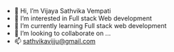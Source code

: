 - 👋 Hi, I’m Vijaya Sathvika Vempati
- 👀 I’m interested in Full stack Web development
- 🌱 I’m currently learning Full stack web development
- 💞️ I’m looking to collaborate on ...
- 📫 sathvikavijju@gmail.com

<!---
Vijayasathvikavempati/Vijayasathvikavempati is a ✨ special ✨ repository because its `README.md` (this file) appears on your GitHub profile.
You can click the Preview link to take a look at your changes.
--->
